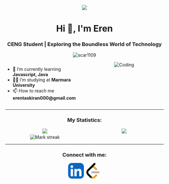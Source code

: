 <p align="center">
    <img src="https://github.com/7oSkaaa/7oSkaaa/blob/main/Images/about_me.gif?raw=true" width="50px">
</p>
<h1 style="text-align: center;">Hi 👋, I'm Eren</h1>
<h3 style="text-align: center;">CENG Student | Exploring the Boundless World of Technology</h3>
<p align="center">
    <img src="https://komarev.com/ghpvc/?username=erentaskiran&label=Profile%20views&color=0e75b6&style=flat" alt="scar1109" />
</p>
<div style="display: flex; justify-content: center;">
    <div style="width: 50%; text-align: left;">
        <ul>
            <li>🌱 I’m currently learning <strong>Javascript, Java</strong></li>
            <li>🧑‍🎓 I’m studying at <strong>Marmara University</strong></li>
            <li>📫 How to reach me <strong>erentaskiran000@gmail.com</strong></li>
        </ul>
    </div>
    <div style="width: 50%; text-align: center;">
        <img alt="Coding" width="450" src="https://repository-images.githubusercontent.com/588181932/e36ec678-7984-4cdd-8e4c-a3932772ff8e">
    </div>
</div>

---

<h3 style="text-align: center;">My Statistics:</h3>
<div style="display: flex; justify-content: center;">
    <div style="width: 50%; text-align: center;">
        <img src="https://github-readme-stats.vercel.app/api?username=erentaskiran&theme=dark&show_icons=true&count_private=true" />
        <br>
        <img title="🔥 Get streak stats for your profile at git.io/streak-stats" alt="Mark streak" src="https://github-readme-streak-stats.herokuapp.com/?user=erentaskiran&theme=dark&hide_border=false" /> 
    </div>
    <div style="width: 50%; text-align: center;">
        <img src="https://github-readme-stats.anuraghazra1.vercel.app/api/top-langs/?username=erentaskiran&theme=dark&hide_border=false&no-bg=true&no-frame=true&langs_count=10"/>
    </div>
</div>

---

<h3 style="text-align: center;">Connect with me:</h3>
<p align="center">
    <a href="https://www.linkedin.com/in/eren-taşkıran/" target="_blank"><img src="https://github.com/tandpfun/skill-icons/blob/main/icons/LinkedIn.svg" alt="eren-taşkıran" height="50" width="50" /></a>
    <a href="https://leetcode.com/eren_taskiran/" target="_blank"><svg xmlns="http://www.w3.org/2000/svg" width="50" height="50" viewBox="0 0 24 24" id="leetcode">
        <path fill="#B3B1B0" d="M22 14.355c0-.742-.564-1.346-1.26-1.346H10.676c-.696 0-1.26.604-1.26 1.346s.563 1.346 1.26 1.346H20.74c.696.001 1.26-.603 1.26-1.346z"></path>
        <path fill="#E7A41F" d="m3.482 18.187 4.313 4.361c.973.979 2.318 1.452 3.803 1.452 1.485 0 2.83-.512 3.805-1.494l2.588-2.637c.51-.514.492-1.365-.039-1.9-.531-.535-1.375-.553-1.884-.039l-2.676 2.607c-.462.467-1.102.662-1.809.662s-1.346-.195-1.81-.662l-4.298-4.363c-.463-.467-.696-1.15-.696-1.863 0-.713.233-1.357.696-1.824l4.285-4.38c.463-.467 1.116-.645 1.822-.645s1.346.195 1.809.662l2.676 2.606c.51.515 1.354.497 1.885-.038.531-.536.549-1.387.039-1.901l-2.588-2.636a4.994 4.994 0 0 0-2.392-1.33l-.034-.007 2.447-2.503c.512-.514.494-1.366-.037-1.901-.531-.535-1.376-.552-1.887-.038l-10.018 10.1C2.509 11.458 2 12.813 2 14.311c0 1.498.509 2.896 1.482 3.876z"></path>
        <path fill="#070706" d="M8.115 22.814a2.109 2.109 0 0 1-.474-.361c-1.327-1.333-2.66-2.66-3.984-3.997-1.989-2.008-2.302-4.937-.786-7.32a6 6 0 0 1 .839-1.004L13.333.489c.625-.626 1.498-.652 2.079-.067.56.563.527 1.455-.078 2.066-.769.776-1.539 1.55-2.309 2.325-.041.122-.14.2-.225.287-.863.876-1.75 1.729-2.601 2.618-.111.116-.262.186-.372.305-1.423 1.423-2.863 2.83-4.266 4.272-1.135 1.167-1.097 2.938.068 4.127 1.308 1.336 2.639 2.65 3.961 3.974.067.067.136.132.204.198.468.303.474 1.25.183 1.671-.321.465-.74.75-1.333.728-.199-.006-.363-.086-.529-.179z"></path>
    </svg></a>
</p>
